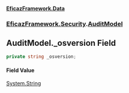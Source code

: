 #### [EficazFramework.Data](EficazFrameworkData.md 'EficazFramework Data')
### [EficazFramework.Security](EficazFrameworkData.md#EficazFramework.Security 'EficazFramework.Security').[AuditModel](EficazFramework.Security/AuditModel.md 'EficazFramework.Security.AuditModel')

## AuditModel._osversion Field

```csharp
private string _osversion;
```

#### Field Value
[System.String](https://docs.microsoft.com/en-us/dotnet/api/System.String 'System.String')